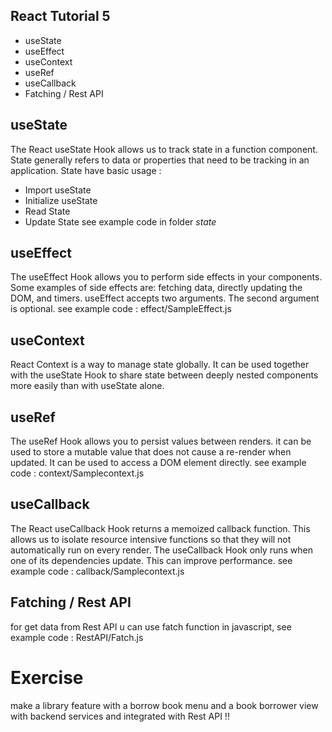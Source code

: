## React Tutorial 5
- useState
- useEffect
- useContext
- useRef
- useCallback
- Fatching / Rest API

## useState

The React useState Hook allows us to track state in a function component. State generally refers to data or properties that need to be tracking in an application.
State have basic usage :
- Import useState
- Initialize useState
- Read State
- Update State
see example code in folder *state*

## useEffect

The useEffect Hook allows you to perform side effects in your components.
Some examples of side effects are: fetching data, directly updating the DOM, and timers.
useEffect accepts two arguments. The second argument is optional.
see example code : effect/SampleEffect.js

## useContext

React Context is a way to manage state globally.
It can be used together with the useState Hook to share state between deeply nested components more easily than with useState alone.

## useRef

The useRef Hook allows you to persist values between renders.
it can be used to store a mutable value that does not cause a re-render when updated.
It can be used to access a DOM element directly.
see example code : context/Samplecontext.js

## useCallback

The React useCallback Hook returns a memoized callback function.
This allows us to isolate resource intensive functions so that they will not automatically run on every render.
The useCallback Hook only runs when one of its dependencies update.
This can improve performance.
see example code : callback/Samplecontext.js

## Fatching / Rest API

for get data from Rest API u can use fatch function in javascript, see example code : RestAPI/Fatch.js

# Exercise

make a library feature with a borrow book menu and a book borrower view with backend services and integrated with Rest API !!